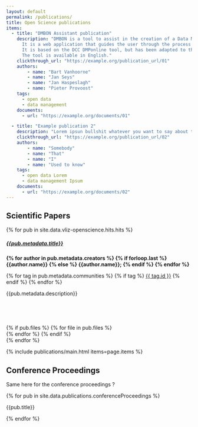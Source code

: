 ```yaml
---
layout: default
permalink: /publications/
title: Open Science publications
items:
  - title: "DMBON Assistant publication"
    description: "DMBON is a tool to assist in the creation of a Data Management Plan (DMP). 
      It is a web application that guides the user through the process of creating a DMP. 
      It is based on the DCC DMPonline tool, but has been adapted to the needs of the Belgian marine research community. 
      The tool is available in English."
    clickthrough_url: "https://example.org/publication_url/01"
    authors: 
        - name: "Bart Vanhoorne"
        - name: "Jan Seys"
        - name: "Jan Haspeslagh"
        - name: "Pieter Provoost"
    tags:
      - open data
      - data management
    documents: 
      - url: "https://example.org/documents/01"

  - title: "Example publication 2"
    description: "Lorem ipsun bullshit whatever you want to say about this publication"
    clickthrough_url: "https://example.org/publication_url/02"
    authors: 
        - name: "Somebody"
        - name: "That"
        - name: "I"
        - name: "Used to know"
    tags:
      - open data Lorem
      - data management Ipsum
    documents: 
      - url: "https://example.org/documents/02"
---
```


## Scientific Papers

<div class="col-12 field__item">
    <div class="pb-4 pt-4 paragraph paragraph--type--container paragraph--view-mode--default">
        <div class="field field--name-field-paragraph-container-items field--type-entity-reference-revisions field--label-hidden">
            <div class="row field__items included-item-list">
              {% for pub in site.data.vliz-openscience.hits.hits %}
              <div class="col-lg-11 field__item">
                  <div class="paragraph paragraph--type--basic-text paragraph--view-mode--default">
                      <div class="clearfix text-formatted field field--name-field-body field--type-text-long field--label-hidden field__items">
                          <h5>
                              <a href="{{pub.links.doi}}">
                                  {{pub.metadata.title}} 
                              </a>
                          </h5>
                          <p class="blue">
                          <b>
                              {% for author in pub.metadata.creators %}
                                {% if forloop.last %}
                                  {{author.name}} 
                                {% else %}
                                  {{author.name}};
                                {% endif %}
                              {% endfor %}
                          </b>
                          </p>
                          {% for tag in pub.metadata.communities %}
                              {% if tag %}
                                  <a href="#" class="field__news_teaser">{{ tag.id }}</a>
                              {% endif %}
                          {% endfor %}
                          <p>
                              {{pub.metadata.description}}
                          </p>
                          <!-- These are here to have extra whitespace between element blocks, can be adjusted for more / less whitespace -->
                          <!-- todo should be done through class + css -->
                          <p>&nbsp;</p>
                          <p>&nbsp;</p>
                      </div>
                  </div>
              </div>
              <div class="col-lg-1 field__item">
                  <div class="row">
                      {% if pub.files %}
                      {% for file in pub.files %}
                      <div class="col-lg-12 field__item gy-3">
                          <a class="basic-button" href="{{file.links.self}}" target="_blank" rel="noopener noreferrer" style="margin-right: 5px;">
                              <span class="fa fa-download"></span>
                          </a>
                      </div>
                      {% endfor %}
                      {% endif %}
                  </div>
              </div>
              {% endfor %}
            </div>
        </div>
    </div>
</div>

{% include publications/main.html items=page.items %}

## Conference Proceedings

Same here for the conference proceedings ?

{% for pub in site.data.publications.conferenceProceedings %}

<p>{{pub.title}}</p>
{% endfor %}

<script>
    htmx.logger = function(elt, event, data) {
        if(console) {
            console.log(event, elt, data);
        }
    }
  
  document.body.addEventListener('configRequest.htmx', function(evt) {
      // try to remove x-hx-* headers because gist api complains about CORS
      Object.keys(evt.detail.headers).forEach(function(key) { 
        delete evt.detail.headers[key]; 
      });
  });
  
  htmx.defineExtension('client-side-templates', {
      transformResponse : function(text, xhr, elt) {
        var nunjucksTemplate = htmx.closest(elt, "[nunjucks-template]");
          if (nunjucksTemplate) {
              var data = {
                data: JSON.parse(text)
              };
              var templateName = nunjucksTemplate.getAttribute('nunjucks-template');
              var template = htmx.find('#' + templateName);
              console.log(templateName,data);
              return nunjucks.renderString(template.innerHTML, data);
          }
          return text;
      }
  });
</script>
